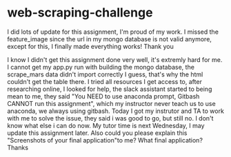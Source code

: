 # web-scraping-challenge
I did lots of update for this assignment, I'm proud of my work. I missed the feature_image since the url in my mongo database is not valid anymore, except for this, I finally made everything works! Thank you

I know I didn't get this assignment done very well, it's extremly hard for me. I cannot get my app.py run with building the mongo database, the scrape_mars data didn't import correctly I guess, that's why the html couldn't get the table there. I tried all resources I get access to, after researching online, I looked for help, the slack assistant started to being mean to me, they said "You NEED to use anaconda prompt, Gitbash CANNOT run this assignment", which my instructor never teach us to use anaconda, we always using gitbash. Today I got my instrutor and TA to work with me to solve the issue, they said i was good to go, but still no. I don't know what else i can do now. My tutor time is next Wednesday, I may update this assignment later. Also could you please explain this "Screenshots of your final application"to me? What final application?
Thanks 
